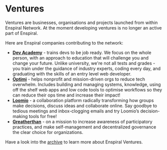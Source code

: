# Ventures

Ventures are businesses, organisations and projects launched from within Enspiral Network. At the moment developing ventures is no longer an active part of Enspiral.

Here are Enspiral companies contributing to the network:

- [**Dev Academy**](https://www.devacademy.co.nz/) - trains devs to be job ready. We focus on the whole person, with an approach to education that will challenge you and change your future. Unlike university, we're not all tests and grades - you train under the guidance of industry experts, coding every day, and graduating with the skills of an entry level web developer.
- [**Optimi**](https://www.optimi.co.nz/) - helps nonprofit and mission-driven orgs to reduce tech overwhelm. Includes building and managing systems, knowledge, using off the shelf web apps and low code tools to optimise workflows so they can reduce their ops time and increase their impact!
- [**Loomio**](https://www.loomio.com/) - a collaboration platform radically transforming how groups make decisions, discuss ideas and collaborate online. Say goodbye to tedious meetings and inbox-clogging emails and try Loomio’s decision-making tools for free!
- [**Greatherthan**](https://www.greaterthan.works/) - on a mission to increase awareness of participatory practices, and make self-management and decentralized governance the clear choice for organizations.

Have a look into the [archive](../archive/README.md) to learn more about Enspiral Ventures.

